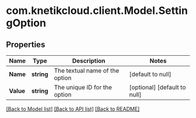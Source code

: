 # com.knetikcloud.client.Model.SettingOption
## Properties

Name | Type | Description | Notes
------------ | ------------- | ------------- | -------------
**Name** | **string** | The textual name of the option | [default to null]
**Value** | **string** | The unique ID for the option | [optional] [default to null]

[[Back to Model list]](../README.md#documentation-for-models) [[Back to API list]](../README.md#documentation-for-api-endpoints) [[Back to README]](../README.md)

